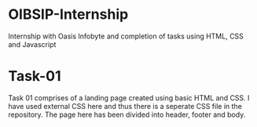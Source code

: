 # OIBSIP-Internship

Internship with Oasis Infobyte and completion of tasks using HTML, CSS and Javascript

# Task-01

Task 01 comprises of a landing page created using basic HTML and CSS. I have used external CSS here and thus there is a seperate CSS file in the repository. The page here has been divided into header, footer and body.
